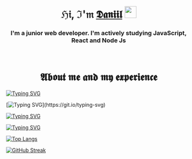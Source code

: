 <h1 align="center">ℌ𝔦, ℑ'𝔪 <a href="https://t.me/reverse_light/" target="_blank">𝕯𝖆𝖓𝖎𝖎𝖑</a> 
<img src="https://github.com/blackcater/blackcater/raw/main/images/Hi.gif" height="32"/></h1>

<h3 align="center">I'm a junior web developer. I'm actively studying JavaScript, React and Node Js</h3>
<br>

<h1 align="center">𝕬𝖇𝖔𝖚𝖙 𝖒𝖊 𝖆𝖓𝖉 𝖒𝖞 𝖊𝖝𝖕𝖊𝖗𝖎𝖊𝖓𝖈𝖊</a></h1>

[![Typing SVG](https://readme-typing-svg.herokuapp.com?color=ffe5b4&lines=Nowadays)](https://git.io/typing-svg)

[![Typing SVG](https://readme-typing-svg.herokuapp.com?color=ffe5b4&lines=Company+"Aimart")](https://git.io/typing-svg)


[![Typing SVG](https://readme-typing-svg.herokuapp.com?color=ffe5b4&lines=Bitrix+University)](https://git.io/typing-svg)


[![Typing SVG](https://readme-typing-svg.herokuapp.com?color=ffe5b4&lines=Baltic+Federal+Universityy)](https://git.io/typing-svg)

  
[![Top Langs](https://github-readme-stats.vercel.app/api/top-langs/?username=Daniil-Tevs&layout=compact)](https://github.com/anuraghazra/github-readme-stats)

[![GitHub Streak](https://github-readme-streak-stats.herokuapp.com/?user=Daniil-Tevs)](https://git.io/streak-stats)

<!--
**Daniil-Tevs/Daniil-Tevs** is a ✨ _special_ ✨ repository because its `README.md` (this file) appears on your GitHub profile.

Here are some ideas to get you started:

- 🔭 I’m currently working on ...
- 🌱 I’m currently learning ...
- 👯 I’m looking to collaborate on ...
- 🤔 I’m looking for help with ...
- 💬 Ask me about ...
- 📫 How to reach me: ...
- 😄 Pronouns: ...
- ⚡ Fun fact: ...
-->
